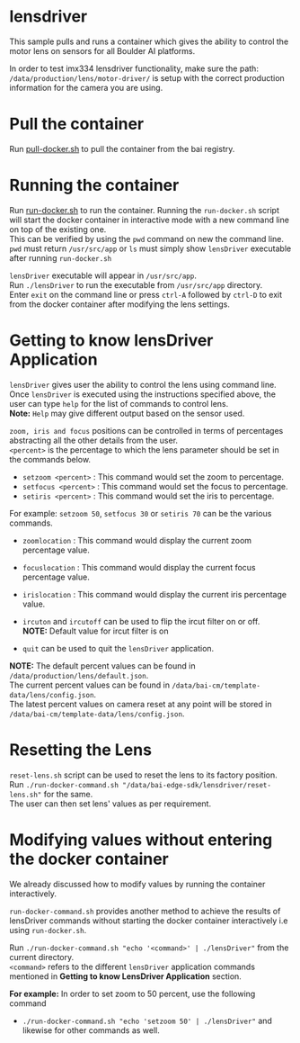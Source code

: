 # lensdriver

This sample pulls and runs a container which gives the ability to control the motor lens on sensors for all Boulder AI platforms.

In order to test imx334 lensdriver functionality, make sure the path: `/data/production/lens/motor-driver/` is setup with the correct
production information for the camera you are using.

# Pull the container
Run [pull-docker.sh](pull-docker.sh) to pull the container from the bai registry.

# Running the container

Run [run-docker.sh](run-docker.sh) to run the container.
Running the `run-docker.sh` script will start the docker container in interactive mode with a new command line on top of the existing one.  
This can be verified by using the `pwd` command on new the command line.  
`pwd` must return `/usr/src/app` or `ls` must simply show `lensDriver` executable after running `run-docker.sh`  

`lensDriver` executable will appear in `/usr/src/app`.  
Run `./lensDriver` to run the executable from `/usr/src/app` directory.  
Enter `exit` on the command line or press `ctrl-A` followed by `ctrl-D` to exit from the docker container after modifying the lens settings.  

# Getting to know lensDriver Application  
`lensDriver` gives user the ability to control the lens using command line.
Once `lensDriver` is executed using the instructions specified above, the user can type `help` for the list of commands to control lens.  
**Note:** `Help` may give different output based on the sensor used.  

`zoom, iris and focus` positions can be controlled in terms of percentages abstracting all the other details from the user.  
`<percent>` is the percentage to which the lens parameter should be set in the commands below.

- `setzoom <percent>` : This command would set the zoom to *<percent>* percentage.  
- `setfocus <percent>` : This command would set the focus to *<percent>* percentage.  
- `setiris <percent>` : This command would set the iris to *<percent>* percentage.

For example: `setzoom 50`, `setfocus 30` or `setiris 70` can be the various commands.  
  
- `zoomlocation` : This command would display the current zoom percentage value.  
- `focuslocation` : This command would display the current focus percentage value.  
- `irislocation` : This command would display the current iris percentage value.

- `ircuton` and `ircutoff` can be used to flip the ircut filter on or off.   
**NOTE:** Default value  for ircut filter is on
- `quit` can be used to quit the `lensDriver` application.  
  
**NOTE:**
The default percent values can be found in `/data/production/lens/default.json`.  
The current percent values can be found in `/data/bai-cm/template-data/lens/config.json`.   
The latest percent values on camera reset at any point will be stored in `/data/bai-cm/template-data/lens/config.json`.  

# Resetting the Lens  

`reset-lens.sh` script can be used to reset the lens to its factory position.  
Run `./run-docker-command.sh "/data/bai-edge-sdk/lensdriver/reset-lens.sh"` for the same.  
The user can then set lens' values as per requirement.   
  

# Modifying values without entering the docker container

We already discussed how to modify values by running the container interactively.

`run-docker-command.sh` provides another method to achieve the results of lensDriver commands without starting the docker container interactively i.e using `run-docker.sh`.

Run `./run-docker-command.sh "echo '<command>' | ./lensDriver"` from the current directory.  
`<command>` refers to the different `lensDriver` application commands mentioned in **Getting to know LensDriver Application** section.  
  
**For example:** In order to set zoom to 50 percent, use the following command   
- `./run-docker-command.sh "echo 'setzoom 50' | ./lensDriver"` and likewise for other commands as well.